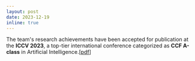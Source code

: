 ```yaml
---
layout: post
date: 2023-12-19
inline: true
---
```


The team's research achievements have been accepted for publication at the **ICCV 2023**, a top-tier international conference categorized as **CCF A-class** in Artificial Intelligence.[[pdf](https://openaccess.thecvf.com/content/ICCV2023/supplemental/Chen_A_Retrospect_to_ICCV_2023_supplemental.pdf)]
